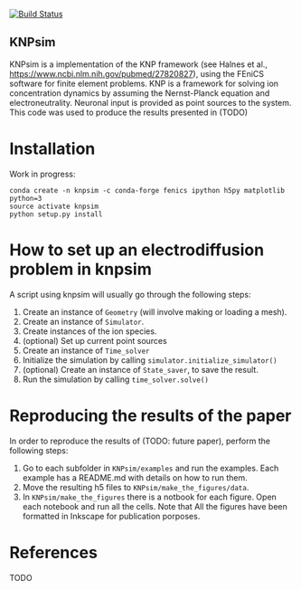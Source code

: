 [![Build Status](https://travis-ci.com/CINPLA/KNPsim.svg?token=CMEYLVk7cYLKvFcNYS19&branch=master)](https://travis-ci.com/CINPLA/KNPsim)

## KNPsim
KNPsim is a implementation of the KNP framework (see Halnes et al., https://www.ncbi.nlm.nih.gov/pubmed/27820827), using the FEniCS software for finite element problems.
KNP is a framework for solving ion concentration dynamics by assuming the Nernst-Planck equation and electroneutrality. Neuronal input is provided as point sources to the system. This code was used to produce the results
presented in (TODO)

# Installation
Work in progress:
```
conda create -n knpsim -c conda-forge fenics ipython h5py matplotlib python=3
source activate knpsim
python setup.py install
```

# How to set up an electrodiffusion problem in knpsim
A script using knpsim will usually go through the following steps:
1. Create an instance of `Geometry` (will involve making or loading a mesh).
2. Create an instance of `Simulator`.
3. Create instances of the ion species.
4. (optional) Set up current point sources
5. Create an instance of `Time_solver`
6. Initialize the simulation by calling `simulator.initialize_simulator()`
7. (optional) Create an instance of `State_saver`, to save the result.
8. Run the simulation by calling `time_solver.solve()`

# Reproducing the results of the paper
In order to reproduce the results of (TODO: future paper), perform the
following steps:
1. Go to each subfolder in `KNPsim/examples` and run the examples. Each example
  has a README.md with details on how to run them.
2. Move the resulting h5 files to `KNPsim/make_the_figures/data`.
3. In `KNPsim/make_the_figures` there is a notbook for each figure. Open each
  notebook and run all the cells.
Note that All the figures have been formatted in Inkscape for publication
porposes.
# References
TODO
